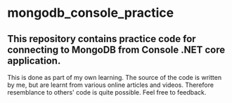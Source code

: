 # mongodb_console_practice

## This repository contains practice code for connecting to MongoDB from Console .NET core application.

This is done as part of my own learning.
The source of the code is written by me, but are learnt from various online articles and videos. 
Therefore resemblance to others' code is quite possible. Feel free to feedback.
